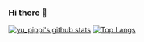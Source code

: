 ### Hi there 👋

<!--
**Yuu-taremayu/Yuu-taremayu** is a ✨ _special_ ✨ repository because its `README.md` (this file) appears on your GitHub profile.

Here are some ideas to get you started:

- 🔭 I’m currently working on ...
- 🌱 I’m currently learning ...
- 👯 I’m looking to collaborate on ...
- 🤔 I’m looking for help with ...
- 💬 Ask me about ...
- 📫 How to reach me: ...
- 😄 Pronouns: ...
- ⚡ Fun fact: ...
-->

[![yu_pippi's github stats](https://github-readme-stats.vercel.app/api?username=Yuu-taremayu&count_private=true&show_icons=true&theme=dark)](https://github.com/Yuu-taremayu/github-readme-stats)
[![Top Langs](https://github-readme-stats.vercel.app/api/top-langs/?username=Yuu-taremayu)](https://github.com/Yuu-taremayu/github-readme-stats)
